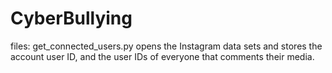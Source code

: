 # CyberBullying
files:
get_connected_users.py opens the Instagram data sets and stores the account user ID, and the user IDs of everyone that comments their media.
